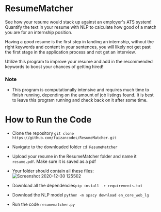 # ResumeMatcher
See how your resume would stack up against an employer's ATS system! Quantify the text in your resume with NLP to calculate how good of a match you are for an internship position.

Having a good resume is the first step in landing an internship, without the right keywords and content in your sentences, you will likely not get past the first stage in the application process and not get an interview.

Utilize this program to improve your resume and add in the recommended keywords to boost your chances of getting hired!

### Note
  - This program is computationally intensive and requires much time to finish running, depending on the amount of job listings found. It is best to leave this program running and check back on it after some time.

# How to Run the Code
  - Clone the repository `git clone https://github.com/faizancodes/ResumeMatcher.git`
  
  - Navigate to the downloaded folder `cd ResumeMatcher`
  
  - Upload your resume in the ResumeMatcher folder and name it `resume.pdf`. Make sure it is saved as a pdf

  - Your folder should contain all these files:
  ![Screenshot 2020-12-30 125502](https://user-images.githubusercontent.com/43652410/103371757-46520280-4a9e-11eb-911e-e2c59b1e94c2.png)


  - Download all the dependencies`pip install -r requirements.txt`

  - Download the NLP model `python -m spacy download en_core_web_lg`  
  
  - Run the code `resumematcher.py`
